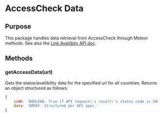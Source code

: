 AccessCheck Data
================

Purpose
-------
This package handles data retrieval from AccessCheck through Meteor methods. See also the [Link Availibity API doc](https://github.com/berkmancenter/im_core/blob/dev/doc/laapi.md).

Methods
-------
### getAccessData(url)

Gets the status/availibility data for the specified url for all countries. Returns an object structured as follows:

```javascript
{
	isOK: 'BOOLEAN. True if API request\'s result\'s status code is 200.',
	data: 'ARRAY. Structured per API spec.'
}
```

